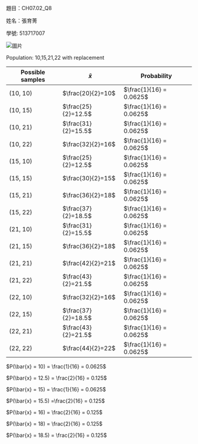題目：CH07.02_Q8

姓名：張育菁

學號: 513717007

![圖片](https://github.com/user-attachments/assets/fef30016-a313-406b-ad07-e89cc13ea771)






Population: 10,15,21,22
with replacement 

 | Possible samples |      $\bar{x}$      |       Probability        | 
 | ---------------- | ------------------- | ------------------------ |
 | (10, 10)         | $\frac{20}{2}=10$   | $\frac{1}{16} = 0.0625$  | 
 | (10, 15)         | $\frac{25}{2}=12.5$ | $\frac{1}{16} = 0.0625$  | 
 | (10, 21)         | $\frac{31}{2}=15.5$ | $\frac{1}{16} = 0.0625$  | 
 | (10, 22)         | $\frac{32}{2}=16$   | $\frac{1}{16} = 0.0625$  | 
 | (15, 10)         | $\frac{25}{2}=12.5$ | $\frac{1}{16} = 0.0625$  | 
 | (15, 15)         | $\frac{30}{2}=15$   | $\frac{1}{16} = 0.0625$  | 
 | (15, 21)         | $\frac{36}{2}=18$   | $\frac{1}{16} = 0.0625$  | 
 | (15, 22)         | $\frac{37}{2}=18.5$ | $\frac{1}{16} = 0.0625$  | 
 | (21, 10)         | $\frac{31}{2}=15.5$ | $\frac{1}{16} = 0.0625$  | 
 | (21, 15)         | $\frac{36}{2}=18$   | $\frac{1}{16} = 0.0625$  | 
 | (21, 21)         | $\frac{42}{2}=21$   | $\frac{1}{16} = 0.0625$  | 
 | (21, 22)         | $\frac{43}{2}=21.5$ | $\frac{1}{16} = 0.0625$  | 
 | (22, 10)         | $\frac{32}{2}=16$   | $\frac{1}{16} = 0.0625$  | 
 | (22, 15)         | $\frac{37}{2}=18.5$ | $\frac{1}{16} = 0.0625$  | 
 | (22, 21)         | $\frac{43}{2}=21.5$ | $\frac{1}{16} = 0.0625$  | 
 | (22, 22)         | $\frac{44}{2}=22$   | $\frac{1}{16} = 0.0625$  | 

$P(\bar{x} = 10) = \frac{1}{16} = 0.0625$

$P(\bar{x} = 12.5) = \frac{2}{16} = 0.125$

$P(\bar{x} = 15) = \frac{1}{16} = 0.0625$

$P(\bar{x} = 15.5) =\frac{2}{16} = 0.125$

$P(\bar{x} = 16) = \frac{2}{16} = 0.125$

$P(\bar{x} = 18) = \frac{2}{16} = 0.125$  

$P(\bar{x} = 18.5) = \frac{2}{16} = 0.125$
